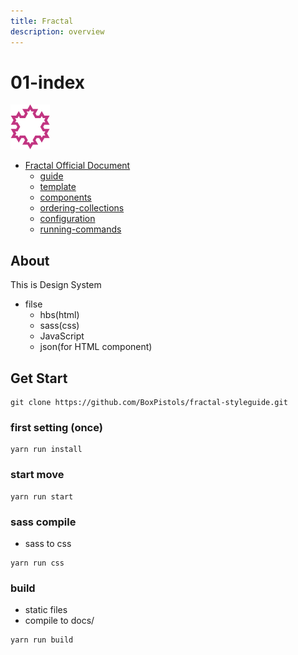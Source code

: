 ```yaml
---
title: Fractal
description: overview
---
```


# 01-index

![](/docs/img/favicon.png)

- [Fractal Official Document](https://fractal.build/)
  - [guide](https://fractal.build/guide/)
  - [template](https://fractal.build/guide/core-concepts/view-templates.html)
  - [components](https://fractal.build/guide/components/)
  - [ordering-collections](https://fractal.build/guide/collections/#ordering-collections)
  - [configuration](https://fractal.build/guide/web/#configuration)
  - [running-commands](https://fractal.build/guide/cli/#running-commands)





## About

This is Design System

* filse
  * hbs\(html\)
  * sass\(css\)
  * JavaScript
  * json\(for HTML component\)

## Get Start

```text
git clone https://github.com/BoxPistols/fractal-styleguide.git
```

### first setting \(once\)

```text
yarn run install
```

### start move

```text
yarn run start
```

### sass compile

* sass to css

```text
yarn run css
```

### build

* static files
* compile to docs/

```text
yarn run build
```

